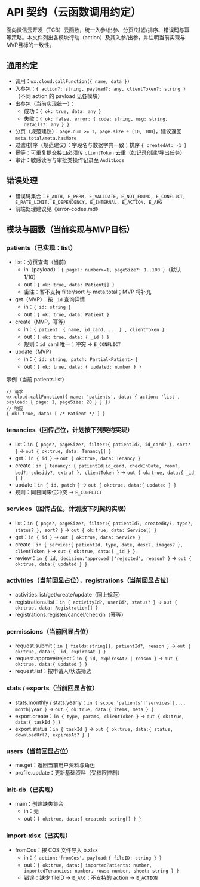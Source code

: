 # API 契约（云函数调用约定）

面向微信云开发（TCB）云函数，统一入参/出参、分页/过滤/排序、错误码与幂等策略。本文件列出各模块行动（action）及其入参/出参，并注明当前实现与MVP目标的一致性。

## 通用约定
- 调用：`wx.cloud.callFunction({ name, data })`
- 入参包：`{ action?: string, payload?: any, clientToken?: string }`（不同 action 的 payload 见各模块）
- 出参包（当前实现统一）：
  - 成功：`{ ok: true, data: any }`
  - 失败：`{ ok: false, error: { code: string, msg: string, details?: any } }`
- 分页（规范建议）：`page.num >= 1`，`page.size ∈ [10, 100]`，建议返回 `meta.total/meta.hasMore`
- 过滤/排序（规范建议）：字段名与数据字典一致；排序 `{ createdAt: -1 }`
- 幂等：可重复提交接口必须传 `clientToken` 去重（如记录创建/导出任务）
- 审计：敏感读写与审批类操作记录至 `AuditLogs`

## 错误处理
- 错误码集合：`E_AUTH, E_PERM, E_VALIDATE, E_NOT_FOUND, E_CONFLICT, E_RATE_LIMIT, E_DEPENDENCY, E_INTERNAL, E_ACTION, E_ARG`
- 前端处理建议见《error-codes.md》

## 模块与函数（当前实现与MVP目标）

### patients（已实现：list）
- list：分页查询（当前）
  - in（payload）：`{ page?: number>=1, pageSize?: 1..100 }`（默认 1/10）
  - out：`{ ok: true, data: Patient[] }`
  - 备注：暂不支持 filter/sort 与 meta.total；MVP 将补充
- get（MVP）：按 `_id` 查询详情
  - in：`{ id: string }`
  - out：`{ ok: true, data: Patient }`
- create（MVP，幂等）
  - in：`{ patient: { name, id_card, ... } , clientToken }`
  - out：`{ ok: true, data: { _id } }`
  - 规则：`id_card` 唯一；冲突 → `E_CONFLICT`
- update（MVP）
  - in：`{ id: string, patch: Partial<Patient> }`
  - out：`{ ok: true, data: { updated: number } }`

示例（当前 patients.list）
```
// 请求
wx.cloud.callFunction({ name: 'patients', data: { action: 'list', payload: { page: 1, pageSize: 20 } } })
// 响应
{ ok: true, data: [ /* Patient */ ] }
```

### tenancies（回传占位，计划按下列契约实现）
- list：`in { page?, pageSize?, filter:{ patientId?, id_card? }, sort? }` → `out { ok:true, data: Tenancy[] }`
- get：`in { id }` → `out { ok:true, data: Tenancy }`
- create：`in { tenancy: { patientId|id_card, checkInDate, room?, bed?, subsidy?, extra? }, clientToken }` → `out { ok:true, data:{ _id } }`
- update：`in { id, patch }` → `out { ok:true, data:{ updated } }`
- 规则：同日同床位冲突 → `E_CONFLICT`

### services（回传占位，计划按下列契约实现）
- list：`in { page?, pageSize?, filter:{ patientId?, createdBy?, type?, status? }, sort? }` → `out { ok:true, data: Service[] }`
- get：`in { id }` → `out { ok:true, data: Service }`
- create：`in { service:{ patientId, type, date, desc?, images? }, clientToken }` → `out { ok:true, data:{ _id } }`
- review：`in { id, decision:'approved'|'rejected', reason? }` → `out { ok:true, data:{ updated } }`

### activities（当前回显占位），registrations（当前回显占位）
- activities.list/get/create/update（同上规范）
- registrations.list：`in { activityId?, userId?, status? }` → `out { ok:true, data: Registration[] }`
- registrations.register/cancel/checkin（幂等）

### permissions（当前回显占位）
- request.submit：`in { fields:string[], patientId?, reason }` → `out { ok:true, data:{ _id, expiresAt } }`
- request.approve/reject：`in { id, expiresAt? | reason }` → `out { ok:true, data:{ updated } }`
- request.list：按申请人/状态筛选

### stats / exports（当前回显占位）
- stats.monthly / stats.yearly：`in { scope:'patients'|'services'|..., month|year }` → `out { ok:true, data:{ items, meta } }`
- export.create：`in { type, params, clientToken }` → `out { ok:true, data:{ taskId } }`
- export.status：`in { taskId }` → `out { ok:true, data:{ status, downloadUrl?, expiresAt? } }`

### users（当前回显占位）
- me.get：返回当前用户资料与角色
- profile.update：更新基础资料（受权限控制）

### init-db（已实现）
- main：创建缺失集合
  - in：无
  - out：`{ ok:true, data:{ created: string[] } }`

### import-xlsx（已实现）
- fromCos：按 COS 文件导入 b.xlsx
  - in：`{ action:'fromCos', payload:{ fileID: string } }`
  - out：`{ ok:true, data:{ importedPatients: number, importedTenancies: number, rows: number, sheet: string } }`
  - 错误：缺少 fileID → `E_ARG`；不支持的 action → `E_ACTION`

